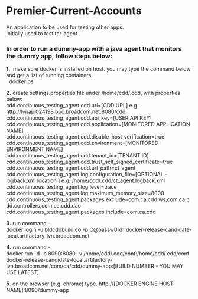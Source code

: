 # Premier-Current-Accounts 
 
An application to be used for testing other apps.  
Initially used to test tar-agent.  

### In order to run a dummy-app with a java agent that monitors the dummy app, follow steps below:
**1.**  make sure docker is installed on host. you may type the command below and get a list of running containers.  
  docker ps
  
**2.** create settings.properties file under /home/cdd/.cdd, with properties below:  
   cdd.continuous_testing_agent.cdd.url=[CDD URL] e.g. http://lvnapi024198.bpc.broadcom.net:8080/cdd    
   cdd.continuous_testing_agent.cdd.api_key=[USER API KEY]  
   cdd.continuous_testing_agent.cdd.application=[MONITORED APPLICATION NAME]  
   cdd.continuous_testing_agent.cdd.disable_host_verification=true  
   cdd.continuous_testing_agent.cdd.environment=[MONITORED ENVIRONMENT NAME]  
   cdd.continuous_testing_agent.cdd.tenant_id=[TENANT ID]
   cdd.continuous_testing_agent.cdd.trust_self_signed_certificate=true  
   cdd.continuous_testing_agent.cdd.url_path=ct_agent  
   cdd.continuous_testing_agent.log.configuration_file=[OPTIONAL - logback.xml location ] e.g.  /home/cdd/.cdd/ct_agent.logback.xml  
   cdd.continuous_testing_agent.log.level=trace  
   cdd.continuous_testing_agent.log.maximum_memory_size=8000  
   cdd.continuous_testing_agent.packages.exclude=com.ca.cdd.ws,com.ca.cdd.controllers,com.ca.cdd.dao  
   cdd.continuous_testing_agent.packages.include=com.ca.cdd  
  
**3.** run command -  
  docker login -u bldcddbuild.co -p C@passw0rd1 docker-release-candidate-local.artifactory-lvn.broadcom.net
  
**4.** run command -  
  docker run  -d -p 8090:8080 -v /home/cdd/.cdd/conf:/home/cdd/.cdd/conf docker-release-candidate-local.artifactory-lvn.broadcom.net/com/ca/cdd/dummy-app:[BUILD NUMBER - YOU MAY USE LATEST]

**5.** on the browser (e.g. chrome) type. 
    http://[DOCKER ENGINE HOST NAME]:8090/dummy-app


